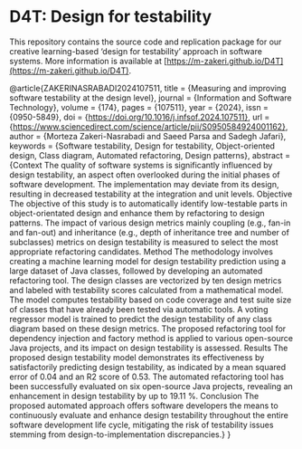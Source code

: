 # D4T: Design for testability 

This repository contains the source code and replication package for our creative learning-based ‘design for testability’ approach in software systems. More information is available at [https://m-zakeri.github.io/D4T](https://m-zakeri.github.io/D4T).

@article{ZAKERINASRABADI2024107511,
title = {Measuring and improving software testability at the design level},
journal = {Information and Software Technology},
volume = {174},
pages = {107511},
year = {2024},
issn = {0950-5849},
doi = {https://doi.org/10.1016/j.infsof.2024.107511},
url = {https://www.sciencedirect.com/science/article/pii/S0950584924001162},
author = {Morteza Zakeri-Nasrabadi and Saeed Parsa and Sadegh Jafari},
keywords = {Software testability, Design for testability, Object-oriented design, Class diagram, Automated refactoring, Design patterns},
abstract = {Context
The quality of software systems is significantly influenced by design testability, an aspect often overlooked during the initial phases of software development. The implementation may deviate from its design, resulting in decreased testability at the integration and unit levels.
Objective
The objective of this study is to automatically identify low-testable parts in object-orientated design and enhance them by refactoring to design patterns. The impact of various design metrics mainly coupling (e.g., fan-in and fan-out) and inheritance (e.g., depth of inheritance tree and number of subclasses) metrics on design testability is measured to select the most appropriate refactoring candidates.
Method
The methodology involves creating a machine learning model for design testability prediction using a large dataset of Java classes, followed by developing an automated refactoring tool. The design classes are vectorized by ten design metrics and labeled with testability scores calculated from a mathematical model. The model computes testability based on code coverage and test suite size of classes that have already been tested via automatic tools. A voting regressor model is trained to predict the design testability of any class diagram based on these design metrics. The proposed refactoring tool for dependency injection and factory method is applied to various open-source Java projects, and its impact on design testability is assessed.
Results
The proposed design testability model demonstrates its effectiveness by satisfactorily predicting design testability, as indicated by a mean squared error of 0.04 and an R2 score of 0.53. The automated refactoring tool has been successfully evaluated on six open-source Java projects, revealing an enhancement in design testability by up to 19.11 %.
Conclusion
The proposed automated approach offers software developers the means to continuously evaluate and enhance design testability throughout the entire software development life cycle, mitigating the risk of testability issues stemming from design-to-implementation discrepancies.}
}
